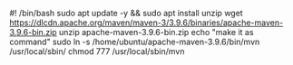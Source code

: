 #! /bin/bash
sudo apt update -y && sudo apt install unzip
wget https://dlcdn.apache.org/maven/maven-3/3.9.6/binaries/apache-maven-3.9.6-bin.zip
unzip apache-maven-3.9.6-bin.zip
echo "make it as command"
sudo ln -s /home/ubuntu/apache-maven-3.9.6/bin/mvn  /usr/local/sbin/
chmod 777 /usr/local/sbin/mvn
